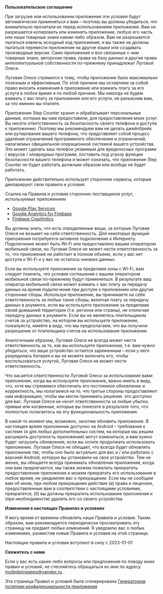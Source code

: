 **Пользовательское соглашение**

При загрузке или использовании приложения эти условия будут автоматически применяться к вам – поэтому вы должны убедиться, что внимательно прочитали их перед использованием приложения. Вам не разрешается копировать или изменять приложение, любую его часть или наши товарные знаки каким-либо образом. Вам не разрешается пытаться извлечь исходный код приложения, и вы также не должны пытаться перевести приложение на другие языки или создавать производные версии. Само приложение и все связанные с ним товарные знаки, авторские права, права на базу данных и другие права интеллектуальной собственности по-прежнему принадлежат Луговой Олесе.

Луговая Олеся стремится к тому, чтобы приложение было максимально полезным и эффективным. По этой причине мы оставляем за собой право вносить изменения в приложение или взимать плату за его услуги в любое время и по любой причине. Мы никогда не будем взимать с вас плату за приложение или его услуги, не разъяснив вам, за что именно вы платите.

Приложение Step Counter хранит и обрабатывает персональные данные, которые вы нам предоставили, для предоставления моих услуг. Вы несете ответственность за безопасность своего телефона и доступа к приложению. Поэтому мы рекомендуем вам не делать джейлбрейк или рутирование вашего телефона, что представляет собой процесс удаления ограничений программного обеспечения и ограничений, налагаемых официальной операционной системой вашего устройства. Это может сделать ваш телефон уязвимым для вредоносных программ / вирусов / зловредных программ, поставить под угрозу функции безопасности вашего телефона и может означать, что приложение Step Counter не будет работать должным образом или вообще не будет работать.

Приложение действительно использует сторонние сервисы, которые декларируют свои правила и условия.

Ссылка на Правила и условия сторонних поставщиков услуг, используемых приложением

*   [Google Play Services](https://www.google.com/policies/privacy/)
*   [Google Analytics for Firebase](https://firebase.google.com/policies/analytics)
*   [Firebase Crashlytics](https://firebase.google.com/support/privacy/)		

Вы должны знать, что есть определенные вещи, за которые Луговая Олеся не возьмет на себя ответственность. Для некоторых функций приложения потребуется активное подключение к Интернету. Подключение может быть Wi-Fi или предоставлено вашим оператором мобильной связи, но Луговая Олеся не может нести ответственность за то, что приложение не работает в полном объеме, если у вас нет доступа к Wi-Fi и у вас не осталось никаких данных.

Если вы используете приложение за пределами зоны с Wi-Fi, вам следует помнить, что условия соглашения с вашим оператором мобильной связи по-прежнему будут применяться. В результате ваш оператор мобильной связи может взимать с вас плату за передачу данных на время подключения при доступе к приложению или другие сторонние сборы. Используя приложение, вы принимаете на себя ответственность за любые такие сборы, включая плату за передачу данных в роуминге, если вы используете приложение за пределами своей домашней территории (т.е. региона или страны), не отключая передачу данных в роуминге. Если вы не являетесь плательщиком счетов за устройство, на котором вы используете приложение, пожалуйста, имейте в виду, что мы предполагаем, что вы получили разрешение от плательщика счетов на использование приложения.

Аналогичным образом, Луговая Олеся не всегда может нести ответственность за то, как вы используете приложение, т.е. вам нужно убедиться, что ваше устройство остается заряженным – если у него разрядилась батарея и вы не можете включить его, чтобы воспользоваться услугой, Луговая Олеся не может нести ответственность.

Что касается ответственности Луговой Олеси за использование вами приложения, когда вы используете приложение, важно иметь в виду, что, хотя мы стремимся обеспечить его постоянное обновление и корректность, мы полагаемся на то, что третьи стороны предоставляют нам информацию, чтобы мы могли принимать решения. это доступно для вас. Луговая Олеся не несет ответственности за любые убытки, прямые или косвенные, которые вы понесете в результате того, что полностью полагаетесь на эту функциональность приложения.

В какой-то момент мы, возможно, захотим обновить приложение. В настоящее время приложение доступно на Android – требования к системе (и для любых дополнительных систем, на которые мы решим расширить доступность приложения) могут измениться, и вам нужно будет загрузить обновления, если вы хотите продолжать использовать приложение. Луговая Олеся не обещает, что всегда будет обновлять приложение так, чтобы оно было актуально для вас и / или работало с версией Android, которую вы установили на свое устройство. Тем не менее, вы обещаете всегда принимать обновления приложения, когда они вам предлагаются, мы также можем пожелать прекратить предоставление приложения и можем прекратить его использование в любое время, не уведомляя вас о прекращении. Если мы не сообщим вам об ином, при любом прекращении действия (а) права и лицензии, предоставленные вам в соответствии с настоящими условиями, прекратятся; (б) вы должны прекратить использование приложения и (при необходимости) удалить его со своего устройства.

**Изменения в настоящих Правилах и условиях**

Я могу время от времени обновлять наши Правила и условия. Таким образом, вам рекомендуется периодически просматривать эту страницу на предмет любых изменений. Я уведомлю вас о любых изменениях, разместив новые Правила и условия на этой странице.

Настоящие правила и условия вступают в силу с 2023-01-01

**Свяжитесь с нами**

Если у вас есть какие-либо вопросы или предложения по поводу моих правил и условий, не стесняйтесь обращаться ко мне по адресу mulledwineapps@yandex.ru .

Эта страница Правил и условий была сгенерирована [Генератором политики конфиденциальности приложения](https://app-privacy-policy-generator.nisrulz.com)
